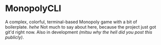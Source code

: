 # MonopolyCLI

A complex, colorful, terminal-based Monopoly game with a bit of boilerplate. *hehe*
Not much to say about here, because the project just got git'd right now. Also in development *(mitsu why the hell did you post this publicly)*.
